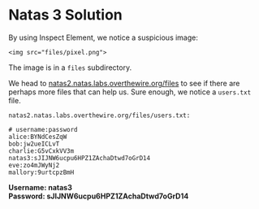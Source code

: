 # Natas 3 Solution

By using Inspect Element, we notice a suspicious image:

```
<img src="files/pixel.png">
```

The image is in a `files` subdirectory.

We head to [natas2.natas.labs.overthewire.org/files](https://natas2.natas.labs.overthewire.org/files) to see if there are perhaps more files that can help us. Sure enough, we notice a `users.txt` file.

```
natas2.natas.labs.overthewire.org/files/users.txt:

# username:password
alice:BYNdCesZqW
bob:jw2ueICLvT
charlie:G5vCxkVV3m
natas3:sJIJNW6ucpu6HPZ1ZAchaDtwd7oGrD14
eve:zo4mJWyNj2
mallory:9urtcpzBmH
```

**Username: natas3**  
**Password: sJIJNW6ucpu6HPZ1ZAchaDtwd7oGrD14**
